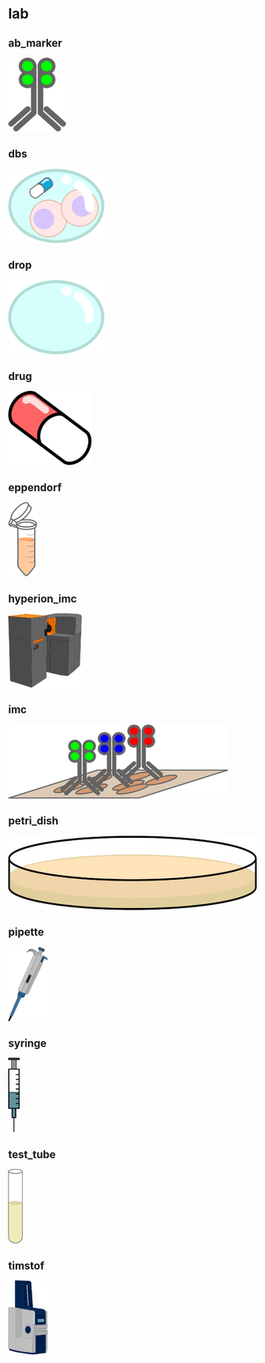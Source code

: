 # lab

## ab_marker
<img src="ab_marker.svg" height="150"/>

## dbs
<img src="dbs.svg" height="150"/>

## drop
<img src="drop.svg" height="150"/>

## drug
<img src="drug.svg" height="150"/>

## eppendorf
<img src="eppendorf.svg" height="150"/>

## hyperion_imc
<img src="hyperion_imc.svg" height="150"/>

## imc
<img src="imc.svg" height="150"/>

## petri_dish
<img src="petri_dish.svg" height="150"/>

## pipette
<img src="pipette.svg" height="150"/>

## syringe
<img src="syringe.svg" height="150"/>

## test_tube
<img src="test_tube.svg" height="150"/>

## timstof
<img src="timstof.svg" height="150"/>

